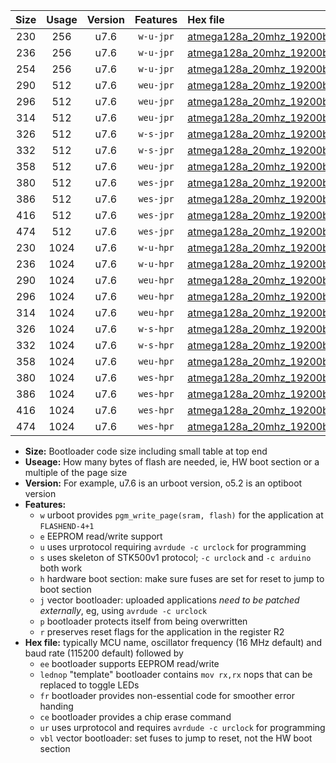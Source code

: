 |Size|Usage|Version|Features|Hex file|
|:-:|:-:|:-:|:-:|:--|
|230|256|u7.6|`w-u-jpr`|[atmega128a_20mhz_19200bps_ur_vbl.hex](https://raw.githubusercontent.com/stefanrueger/urboot/main/bootloaders/atmega128a/fcpu_20mhz/19200_bps/atmega128a_20mhz_19200bps_ur_vbl.hex)|
|236|256|u7.6|`w-u-jpr`|[atmega128a_20mhz_19200bps_lednop_ur_vbl.hex](https://raw.githubusercontent.com/stefanrueger/urboot/main/bootloaders/atmega128a/fcpu_20mhz/19200_bps/atmega128a_20mhz_19200bps_lednop_ur_vbl.hex)|
|254|256|u7.6|`w-u-jpr`|[atmega128a_20mhz_19200bps_lednop_fr_ur_vbl.hex](https://raw.githubusercontent.com/stefanrueger/urboot/main/bootloaders/atmega128a/fcpu_20mhz/19200_bps/atmega128a_20mhz_19200bps_lednop_fr_ur_vbl.hex)|
|290|512|u7.6|`weu-jpr`|[atmega128a_20mhz_19200bps_ee_ur_vbl.hex](https://raw.githubusercontent.com/stefanrueger/urboot/main/bootloaders/atmega128a/fcpu_20mhz/19200_bps/atmega128a_20mhz_19200bps_ee_ur_vbl.hex)|
|296|512|u7.6|`weu-jpr`|[atmega128a_20mhz_19200bps_ee_lednop_ur_vbl.hex](https://raw.githubusercontent.com/stefanrueger/urboot/main/bootloaders/atmega128a/fcpu_20mhz/19200_bps/atmega128a_20mhz_19200bps_ee_lednop_ur_vbl.hex)|
|314|512|u7.6|`weu-jpr`|[atmega128a_20mhz_19200bps_ee_lednop_fr_ur_vbl.hex](https://raw.githubusercontent.com/stefanrueger/urboot/main/bootloaders/atmega128a/fcpu_20mhz/19200_bps/atmega128a_20mhz_19200bps_ee_lednop_fr_ur_vbl.hex)|
|326|512|u7.6|`w-s-jpr`|[atmega128a_20mhz_19200bps_vbl.hex](https://raw.githubusercontent.com/stefanrueger/urboot/main/bootloaders/atmega128a/fcpu_20mhz/19200_bps/atmega128a_20mhz_19200bps_vbl.hex)|
|332|512|u7.6|`w-s-jpr`|[atmega128a_20mhz_19200bps_lednop_vbl.hex](https://raw.githubusercontent.com/stefanrueger/urboot/main/bootloaders/atmega128a/fcpu_20mhz/19200_bps/atmega128a_20mhz_19200bps_lednop_vbl.hex)|
|358|512|u7.6|`weu-jpr`|[atmega128a_20mhz_19200bps_ee_lednop_fr_ce_ur_vbl.hex](https://raw.githubusercontent.com/stefanrueger/urboot/main/bootloaders/atmega128a/fcpu_20mhz/19200_bps/atmega128a_20mhz_19200bps_ee_lednop_fr_ce_ur_vbl.hex)|
|380|512|u7.6|`wes-jpr`|[atmega128a_20mhz_19200bps_ee_vbl.hex](https://raw.githubusercontent.com/stefanrueger/urboot/main/bootloaders/atmega128a/fcpu_20mhz/19200_bps/atmega128a_20mhz_19200bps_ee_vbl.hex)|
|386|512|u7.6|`wes-jpr`|[atmega128a_20mhz_19200bps_ee_lednop_vbl.hex](https://raw.githubusercontent.com/stefanrueger/urboot/main/bootloaders/atmega128a/fcpu_20mhz/19200_bps/atmega128a_20mhz_19200bps_ee_lednop_vbl.hex)|
|416|512|u7.6|`wes-jpr`|[atmega128a_20mhz_19200bps_ee_lednop_fr_vbl.hex](https://raw.githubusercontent.com/stefanrueger/urboot/main/bootloaders/atmega128a/fcpu_20mhz/19200_bps/atmega128a_20mhz_19200bps_ee_lednop_fr_vbl.hex)|
|474|512|u7.6|`wes-jpr`|[atmega128a_20mhz_19200bps_ee_lednop_fr_ce_vbl.hex](https://raw.githubusercontent.com/stefanrueger/urboot/main/bootloaders/atmega128a/fcpu_20mhz/19200_bps/atmega128a_20mhz_19200bps_ee_lednop_fr_ce_vbl.hex)|
|230|1024|u7.6|`w-u-hpr`|[atmega128a_20mhz_19200bps_ur.hex](https://raw.githubusercontent.com/stefanrueger/urboot/main/bootloaders/atmega128a/fcpu_20mhz/19200_bps/atmega128a_20mhz_19200bps_ur.hex)|
|236|1024|u7.6|`w-u-hpr`|[atmega128a_20mhz_19200bps_lednop_ur.hex](https://raw.githubusercontent.com/stefanrueger/urboot/main/bootloaders/atmega128a/fcpu_20mhz/19200_bps/atmega128a_20mhz_19200bps_lednop_ur.hex)|
|290|1024|u7.6|`weu-hpr`|[atmega128a_20mhz_19200bps_ee_ur.hex](https://raw.githubusercontent.com/stefanrueger/urboot/main/bootloaders/atmega128a/fcpu_20mhz/19200_bps/atmega128a_20mhz_19200bps_ee_ur.hex)|
|296|1024|u7.6|`weu-hpr`|[atmega128a_20mhz_19200bps_ee_lednop_ur.hex](https://raw.githubusercontent.com/stefanrueger/urboot/main/bootloaders/atmega128a/fcpu_20mhz/19200_bps/atmega128a_20mhz_19200bps_ee_lednop_ur.hex)|
|314|1024|u7.6|`weu-hpr`|[atmega128a_20mhz_19200bps_ee_lednop_fr_ur.hex](https://raw.githubusercontent.com/stefanrueger/urboot/main/bootloaders/atmega128a/fcpu_20mhz/19200_bps/atmega128a_20mhz_19200bps_ee_lednop_fr_ur.hex)|
|326|1024|u7.6|`w-s-hpr`|[atmega128a_20mhz_19200bps.hex](https://raw.githubusercontent.com/stefanrueger/urboot/main/bootloaders/atmega128a/fcpu_20mhz/19200_bps/atmega128a_20mhz_19200bps.hex)|
|332|1024|u7.6|`w-s-hpr`|[atmega128a_20mhz_19200bps_lednop.hex](https://raw.githubusercontent.com/stefanrueger/urboot/main/bootloaders/atmega128a/fcpu_20mhz/19200_bps/atmega128a_20mhz_19200bps_lednop.hex)|
|358|1024|u7.6|`weu-hpr`|[atmega128a_20mhz_19200bps_ee_lednop_fr_ce_ur.hex](https://raw.githubusercontent.com/stefanrueger/urboot/main/bootloaders/atmega128a/fcpu_20mhz/19200_bps/atmega128a_20mhz_19200bps_ee_lednop_fr_ce_ur.hex)|
|380|1024|u7.6|`wes-hpr`|[atmega128a_20mhz_19200bps_ee.hex](https://raw.githubusercontent.com/stefanrueger/urboot/main/bootloaders/atmega128a/fcpu_20mhz/19200_bps/atmega128a_20mhz_19200bps_ee.hex)|
|386|1024|u7.6|`wes-hpr`|[atmega128a_20mhz_19200bps_ee_lednop.hex](https://raw.githubusercontent.com/stefanrueger/urboot/main/bootloaders/atmega128a/fcpu_20mhz/19200_bps/atmega128a_20mhz_19200bps_ee_lednop.hex)|
|416|1024|u7.6|`wes-hpr`|[atmega128a_20mhz_19200bps_ee_lednop_fr.hex](https://raw.githubusercontent.com/stefanrueger/urboot/main/bootloaders/atmega128a/fcpu_20mhz/19200_bps/atmega128a_20mhz_19200bps_ee_lednop_fr.hex)|
|474|1024|u7.6|`wes-hpr`|[atmega128a_20mhz_19200bps_ee_lednop_fr_ce.hex](https://raw.githubusercontent.com/stefanrueger/urboot/main/bootloaders/atmega128a/fcpu_20mhz/19200_bps/atmega128a_20mhz_19200bps_ee_lednop_fr_ce.hex)|

- **Size:** Bootloader code size including small table at top end
- **Useage:** How many bytes of flash are needed, ie, HW boot section or a multiple of the page size
- **Version:** For example, u7.6 is an urboot version, o5.2 is an optiboot version
- **Features:**
  + `w` urboot provides `pgm_write_page(sram, flash)` for the application at `FLASHEND-4+1`
  + `e` EEPROM read/write support
  + `u` uses urprotocol requiring `avrdude -c urclock` for programming
  + `s` uses skeleton of STK500v1 protocol; `-c urclock` and `-c arduino` both work
  + `h` hardware boot section: make sure fuses are set for reset to jump to boot section
  + `j` vector bootloader: uploaded applications *need to be patched externally*, eg, using `avrdude -c urclock`
  + `p` bootloader protects itself from being overwritten
  + `r` preserves reset flags for the application in the register R2
- **Hex file:** typically MCU name, oscillator frequency (16 MHz default) and baud rate (115200 default) followed by
  + `ee` bootloader supports EEPROM read/write
  + `lednop` "template" bootloader contains `mov rx,rx` nops that can be replaced to toggle LEDs
  + `fr` bootloader provides non-essential code for smoother error handing
  + `ce` bootloader provides a chip erase command
  + `ur` uses urprotocol and requires `avrdude -c urclock` for programming
  + `vbl` vector bootloader: set fuses to jump to reset, not the HW boot section
